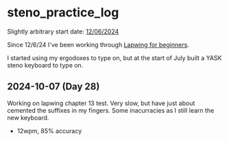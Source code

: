 # steno_practice_log

Slightly arbitrary start date: [12/06/2024](http://howmanydayssince.net/06/12/2024)

Since 12/6/24 I've been working through [Lapwing for beginners](https://lapwing.aerick.ca).

I started using my ergodoxes to type on, but at the start of July built a YASK steno keyboard to type on.

## 2024-10-07 (Day 28)

Working on lapwing chapter 13 test. Very slow, but have just about cemented the suffixes in my fingers. Some inacurracies as I still learn the new keyboard.

* 12wpm, 85% accuracy

